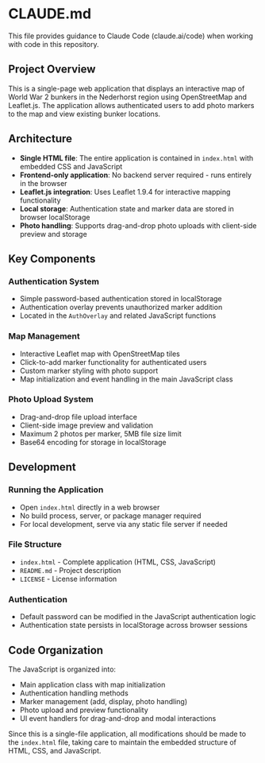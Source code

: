 # CLAUDE.md

This file provides guidance to Claude Code (claude.ai/code) when working with code in this repository.

## Project Overview

This is a single-page web application that displays an interactive map of World War 2 bunkers in the Nederhorst region using OpenStreetMap and Leaflet.js. The application allows authenticated users to add photo markers to the map and view existing bunker locations.

## Architecture

- **Single HTML file**: The entire application is contained in `index.html` with embedded CSS and JavaScript
- **Frontend-only application**: No backend server required - runs entirely in the browser
- **Leaflet.js integration**: Uses Leaflet 1.9.4 for interactive mapping functionality
- **Local storage**: Authentication state and marker data are stored in browser localStorage
- **Photo handling**: Supports drag-and-drop photo uploads with client-side preview and storage

## Key Components

### Authentication System
- Simple password-based authentication stored in localStorage
- Authentication overlay prevents unauthorized marker addition
- Located in the `AuthOverlay` and related JavaScript functions

### Map Management
- Interactive Leaflet map with OpenStreetMap tiles
- Click-to-add marker functionality for authenticated users
- Custom marker styling with photo support
- Map initialization and event handling in the main JavaScript class

### Photo Upload System
- Drag-and-drop file upload interface
- Client-side image preview and validation
- Maximum 2 photos per marker, 5MB file size limit
- Base64 encoding for storage in localStorage

## Development

### Running the Application
- Open `index.html` directly in a web browser
- No build process, server, or package manager required
- For local development, serve via any static file server if needed

### File Structure
- `index.html` - Complete application (HTML, CSS, JavaScript)
- `README.md` - Project description
- `LICENSE` - License information

### Authentication
- Default password can be modified in the JavaScript authentication logic
- Authentication state persists in localStorage across browser sessions

## Code Organization

The JavaScript is organized into:
- Main application class with map initialization
- Authentication handling methods
- Marker management (add, display, photo handling)
- Photo upload and preview functionality
- UI event handlers for drag-and-drop and modal interactions

Since this is a single-file application, all modifications should be made to the `index.html` file, taking care to maintain the embedded structure of HTML, CSS, and JavaScript.